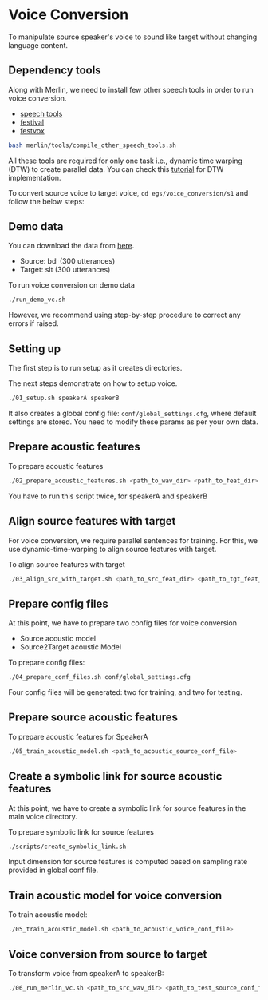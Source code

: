# Voice Conversion

To manipulate source speaker's voice to sound like target without changing language content. 

## Dependency tools

Along with Merlin, we need to install few other speech tools in order to run voice conversion. 
- [speech tools](http://www.cstr.ed.ac.uk/downloads/festival/2.4/speech_tools-2.4-release.tar.gz)
- [festival](http://www.cstr.ed.ac.uk/downloads/festival/2.4/festival-2.4-release.tar.gz)
- [festvox](http://festvox.org/festvox-2.7/festvox-2.7.0-release.tar.gz)

```sh
bash merlin/tools/compile_other_speech_tools.sh 
```

All these tools are required for only one task i.e., dynamic time warping (DTW) to create parallel data. 
You can check this [tutorial](http://speech.zone/exercises/dtw-in-python) for DTW implementation. 

To convert source voice to target voice, `cd egs/voice_conversion/s1` and follow the below steps:

## Demo data

You can download the data from [here](http://104.131.174.95/downloads/voice_conversion/).
- Source: bdl (300 utterances)
- Target: slt (300 utterances)

To run voice conversion on demo data
```sh
./run_demo_vc.sh
```

However, we recommend using step-by-step procedure to correct any errors if raised. 

## Setting up

The first step is to run setup as it creates directories.

The next steps demonstrate on how to setup voice. 

```sh
./01_setup.sh speakerA speakerB
```

It also creates a global config file: `conf/global_settings.cfg`, where default settings are stored.
You need to modify these params as per your own data.

## Prepare acoustic features

To prepare acoustic features
```sh
./02_prepare_acoustic_features.sh <path_to_wav_dir> <path_to_feat_dir>
```

You have to run this script twice, for speakerA and speakerB

## Align source features with target

For voice conversion, we require parallel sentences for training. For this, we use dynamic-time-warping 
to align source features with target. 

To align source features with target
```sh
./03_align_src_with_target.sh <path_to_src_feat_dir> <path_to_tgt_feat_dir> <path_to_src_align_dir>
```

## Prepare config files

At this point, we have to prepare two config files for voice conversion
- Source acoustic model
- Source2Target acoustic Model

To prepare config files:
```sh
./04_prepare_conf_files.sh conf/global_settings.cfg
```
Four config files will be generated: two for training, and two for testing. 

## Prepare source acoustic features 

To prepare acoustic features for SpeakerA
```sh
./05_train_acoustic_model.sh <path_to_acoustic_source_conf_file>
```

## Create a symbolic link for source acoustic features 

At this point, we have to create a symbolic link for source features in the main voice directory.

To prepare symbolic link for source features
```sh
./scripts/create_symbolic_link.sh
```

Input dimension for source features is computed based on sampling rate provided in global conf file. 

## Train acoustic model for voice conversion

To train acoustic model:
```sh
./05_train_acoustic_model.sh <path_to_acoustic_voice_conf_file>
```

## Voice conversion from source to target

To transform voice from speakerA to speakerB:
```sh
./06_run_merlin_vc.sh <path_to_src_wav_dir> <path_to_test_source_conf_file> <path_to_test_synth_conf_file>
```

